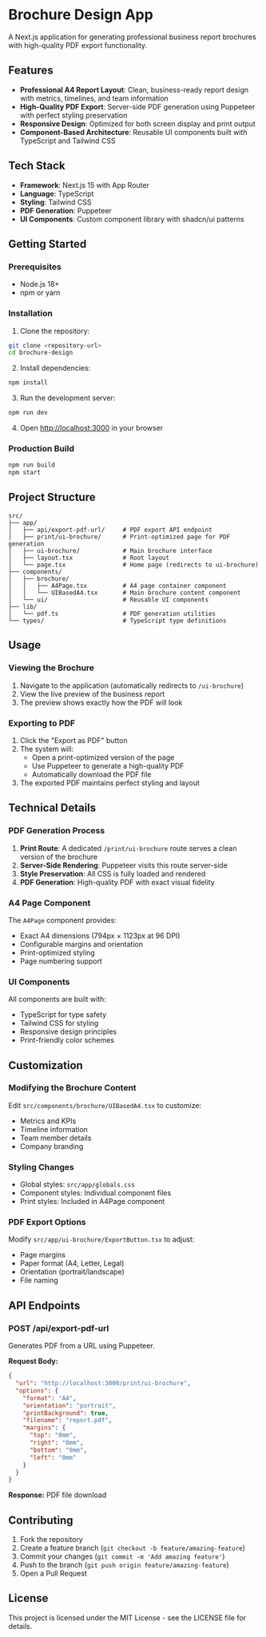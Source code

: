 # Brochure Design App

A Next.js application for generating professional business report brochures with high-quality PDF export functionality.

## Features

- **Professional A4 Report Layout**: Clean, business-ready report design with metrics, timelines, and team information
- **High-Quality PDF Export**: Server-side PDF generation using Puppeteer with perfect styling preservation
- **Responsive Design**: Optimized for both screen display and print output
- **Component-Based Architecture**: Reusable UI components built with TypeScript and Tailwind CSS

## Tech Stack

- **Framework**: Next.js 15 with App Router
- **Language**: TypeScript
- **Styling**: Tailwind CSS
- **PDF Generation**: Puppeteer
- **UI Components**: Custom component library with shadcn/ui patterns

## Getting Started

### Prerequisites

- Node.js 18+ 
- npm or yarn

### Installation

1. Clone the repository:
```bash
git clone <repository-url>
cd brochure-design
```

2. Install dependencies:
```bash
npm install
```

3. Run the development server:
```bash
npm run dev
```

4. Open [http://localhost:3000](http://localhost:3000) in your browser

### Production Build

```bash
npm run build
npm start
```

## Project Structure

```
src/
├── app/
│   ├── api/export-pdf-url/     # PDF export API endpoint
│   ├── print/ui-brochure/      # Print-optimized page for PDF generation
│   ├── ui-brochure/            # Main brochure interface
│   ├── layout.tsx              # Root layout
│   └── page.tsx                # Home page (redirects to ui-brochure)
├── components/
│   ├── brochure/
│   │   ├── A4Page.tsx          # A4 page container component
│   │   └── UIBasedA4.tsx       # Main brochure content component
│   └── ui/                     # Reusable UI components
├── lib/
│   └── pdf.ts                  # PDF generation utilities
└── types/                      # TypeScript type definitions
```

## Usage

### Viewing the Brochure

1. Navigate to the application (automatically redirects to `/ui-brochure`)
2. View the live preview of the business report
3. The preview shows exactly how the PDF will look

### Exporting to PDF

1. Click the "Export as PDF" button
2. The system will:
   - Open a print-optimized version of the page
   - Use Puppeteer to generate a high-quality PDF
   - Automatically download the PDF file
3. The exported PDF maintains perfect styling and layout

## Technical Details

### PDF Generation Process

1. **Print Route**: A dedicated `/print/ui-brochure` route serves a clean version of the brochure
2. **Server-Side Rendering**: Puppeteer visits this route server-side
3. **Style Preservation**: All CSS is fully loaded and rendered
4. **PDF Generation**: High-quality PDF with exact visual fidelity

### A4 Page Component

The `A4Page` component provides:
- Exact A4 dimensions (794px × 1123px at 96 DPI)
- Configurable margins and orientation
- Print-optimized styling
- Page numbering support

### UI Components

All components are built with:
- TypeScript for type safety
- Tailwind CSS for styling
- Responsive design principles
- Print-friendly color schemes

## Customization

### Modifying the Brochure Content

Edit `src/components/brochure/UIBasedA4.tsx` to customize:
- Metrics and KPIs
- Timeline information
- Team member details
- Company branding

### Styling Changes

- Global styles: `src/app/globals.css`
- Component styles: Individual component files
- Print styles: Included in A4Page component

### PDF Export Options

Modify `src/app/ui-brochure/ExportButton.tsx` to adjust:
- Page margins
- Paper format (A4, Letter, Legal)
- Orientation (portrait/landscape)
- File naming

## API Endpoints

### POST /api/export-pdf-url

Generates PDF from a URL using Puppeteer.

**Request Body:**
```json
{
  "url": "http://localhost:3000/print/ui-brochure",
  "options": {
    "format": "A4",
    "orientation": "portrait",
    "printBackground": true,
    "filename": "report.pdf",
    "margins": {
      "top": "0mm",
      "right": "0mm", 
      "bottom": "0mm",
      "left": "0mm"
    }
  }
}
```

**Response:** PDF file download

## Contributing

1. Fork the repository
2. Create a feature branch (`git checkout -b feature/amazing-feature`)
3. Commit your changes (`git commit -m 'Add amazing feature'`)
4. Push to the branch (`git push origin feature/amazing-feature`)
5. Open a Pull Request

## License

This project is licensed under the MIT License - see the LICENSE file for details.